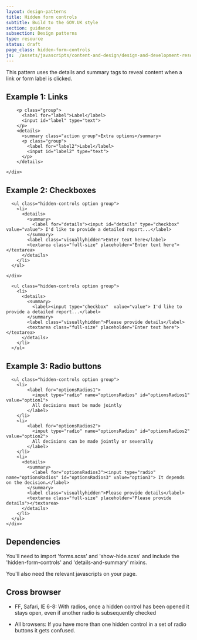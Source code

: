 ```yaml
---
layout: design-patterns
title: Hidden form controls
subtitle: Build to the GOV.UK style 
section: guidance
subsection: Design patterns
type: resource
status: draft
page_class: hidden-form-controls
js:  /assets/javascripts/content-and-design/design-and-development-resources/hidden-form-controls.css
---
```


This pattern uses the details and summary tags to reveal content when a link or form label is clicked.

## Example 1: Links

<div class="pattern-example">
  <div class="inner">
    <div class="form-example-1">

        <p class="group">
          <label for="label">Label</label>
          <input id="label" type="text">
        </p>                                      
        <details>
          <summary class="action group">Extra options</summary>
          <p class="group">
            <label for="label2">Label</label>
            <input id="label2" type="text">
          </p>
        </details>

    </div>
  </div>
</div>

## Example 2: Checkboxes

<div class="pattern-example">
  <div class="inner">
    <div class="form-example-1">

      <ul class="hidden-controls option group">
        <li>                                      
          <details>
            <summary>
              <label for="details"><input id="details" type="checkbox"  value="value"> I'd like to provide a detailed report...</label>
            </summary>
            <label class="visuallyhidden">Enter text here</label>
            <textarea class="full-size" placeholder="Enter text here"></textarea>
          </details>
        </li>
      </ul>

    </div>
  </div>
      <pre><code>  &lt;ul class="hidden-controls option group"&gt;
    &lt;li&gt;                                      
      &lt;details&gt;
        &lt;summary&gt;
          &lt;label&gt;&lt;input type="checkbox"  value="value"&gt; I'd like to provide a detailed report...&lt;/label&gt;
        &lt;/summary&gt;
        &lt;label class="visuallyhidden"&gt;Please provide details&lt;/label&gt;
        &lt;textarea class="full-size" placeholder="Enter text here"&gt;&lt;/textarea&gt;
      &lt;/details&gt;
    &lt;/li&gt;
  &lt;/ul&gt;
</code></pre>
</div>

## Example 3: Radio buttons

<div class="pattern-example">
  <div class="inner">
    <div class="form-example-1">

      <ul class="hidden-controls option group">
        <li>
            <label for="optionsRadios1">
              <input type="radio" name="optionsRadios" id="optionsRadios1" value="option1">
              All decisions must be made jointly
            </label>
        </li>
        <li>
            <label for="optionsRadios2">
              <input type="radio" name="optionsRadios" id="optionsRadios2" value="option2">
              All decisions can be made jointly or severally
            </label>
        </li>
        <li>                                      
          <details>
            <summary>
              <label for="optionsRadios3"><input type="radio" name="optionsRadios" id="optionsRadios3" value="option3"> It depends on the decision…</label>
            </summary>
            <label class="visuallyhidden">Please provide details</label>
            <textarea class="full-size" placeholder="Please provide details"></textarea>
          </details>
        </li>
      </ul>
    </div>
  </div>
</div>

## Dependencies

You'll need to import 'forms.scss' and 'show-hide.scss' and include the 'hidden-form-controls' and 'details-and-summary' mixins.

You'll also need the relevant javascripts on your page.


## Cross browser

* FF, Safari, IE 6-8: With radios, once a hidden control has been opened it stays open,
even if another radio is subsequently checked

* All browsers: If you have more than one hidden control in a set of radio buttons it gets confused.

<script src="/assets/javascripts/jquery.details.js"></script>
<script>
  $(function() {
    // Add conditional classname based on support
    $('html').addClass($.fn.details.support ? 'details' : 'no-details');
    // Emulate <details> where necessary and enable open/close event handlers
    $('details').details();


    // If a hidden-control radio-button set changes...
    $(".hidden-controls input[type='radio']").change(function(e){
      // If a hidden control radio is checked...
      var isChecked = $(this).closest(".hidden-controls").find('summary input').attr("checked");
      if(!isChecked){
        // Set the details tag to 'closed'
        $(this).closest(".hidden-controls").find('details').removeAttr('open');
      }
    });

    // VERSION FOR BROWSERS THAT DON'T SUPPORT DETAILS / SUMMARY

    // If a hidden-control label is clicked
    $(".no-details .hidden-controls label").click(function(){
      // If a hidden control label is checked...
      var isChecked = $(this).children("input").attr("checked");
      if(!isChecked){
        // Set the details tag to 'open'
        $(this).closest(".hidden-controls").find('details').attr('open', 'open');
      } else {
        // Set the details tag to 'closed'
        $(this).closest(".hidden-controls").find('details').removeAttr('open');
      }
    });


  });
</script>


